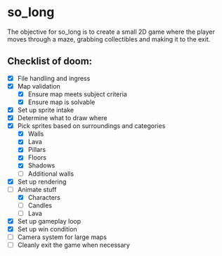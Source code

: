 # so_long
The objective for so_long is to create a small 2D game where the player moves
through a maze, grabbing collectibles and making it to the exit.

## Checklist of doom:
- [x] File handling and ingress
- [x] Map validation
  - [x] Ensure map meets subject criteria
  - [x] Ensure map is solvable
- [x] Set up sprite intake
- [x] Determine what to draw where
- [x] Pick sprites based on surroundings and categories
  - [x] Walls
  - [x] Lava
  - [x] Pillars
  - [x] Floors
  - [x] Shadows
  - [ ] Additional walls
- [x] Set up rendering
- [ ] Animate stuff
  - [x] Characters
  - [ ] Candles
  - [ ] Lava
- [x] Set up gameplay loop
- [x] Set up win condition
- [ ] Camera system for large maps
- [ ] Cleanly exit the game when necessary
